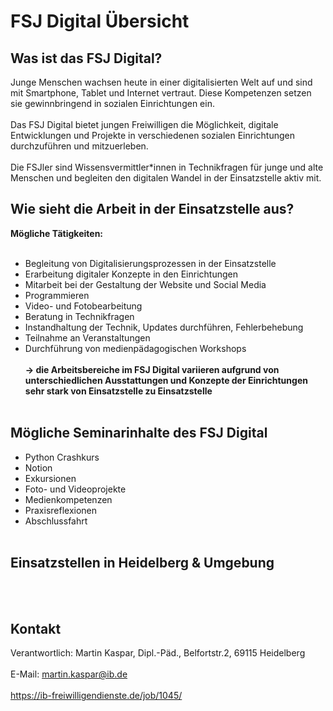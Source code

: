 # FSJ Digital Übersicht
## **Was ist das FSJ Digital?**
Junge Menschen wachsen heute in einer digitalisierten Welt auf und sind mit Smartphone, Tablet und Internet vertraut. Diese Kompetenzen setzen sie gewinnbringend in sozialen Einrichtungen ein. <br><br>
Das FSJ Digital bietet jungen Freiwilligen die Möglichkeit, digitale Entwicklungen und Projekte in verschiedenen sozialen Einrichtungen durchzuführen und mitzuerleben. <br><br>
Die FSJler sind Wissensvermittler*innen in Technikfragen für junge und alte Menschen und begleiten den digitalen Wandel in der Einsatzstelle aktiv mit.
## **Wie sieht die Arbeit in der Einsatzstelle aus?**
**Mögliche Tätigkeiten:** <br><br>
- Begleitung von Digitalisierungsprozessen in der Einsatzstelle
- Erarbeitung digitaler Konzepte in den Einrichtungen
- Mitarbeit bei der Gestaltung der Website und Social Media 
- Programmieren
- Video- und Fotobearbeitung 
- Beratung in Technikfragen
- Instandhaltung der Technik, Updates durchführen, Fehlerbehebung
- Teilnahme an Veranstaltungen
- Durchführung von medienpädagogischen Workshops <br><br>
**→ die Arbeitsbereiche im FSJ Digital variieren aufgrund von unterschiedlichen Ausstattungen und Konzepte der Einrichtungen sehr stark von Einsatzstelle zu Einsatzstelle**
<br><br>
## **Mögliche Seminarinhalte des FSJ Digital**
- Python Crashkurs
- Notion
- Exkursionen
- Foto- und Videoprojekte
- Medienkompetenzen
- Praxisreflexionen
- Abschlussfahrt
<br><br>
## **Einsatzstellen in Heidelberg & Umgebung**
<br><br>
## **Kontakt**
Verantwortlich: Martin Kaspar, Dipl.-Päd., Belfortstr.2, 69115 Heidelberg <br><br>
E-Mail: martin.kaspar@ib.de <br><br>
https://ib-freiwilligendienste.de/job/1045/
